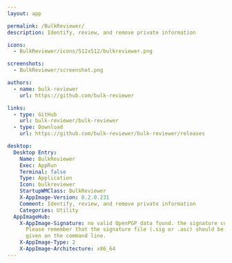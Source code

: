 ```yaml
---
layout: app

permalink: /BulkReviewer/
description: Identify, review, and remove private information

icons:
  - BulkReviewer/icons/512x512/bulkreviewer.png

screenshots:
  - BulkReviewer/screenshot.png

authors:
  - name: bulk-reviewer
    url: https://github.com/bulk-reviewer

links:
  - type: GitHub
    url: bulk-reviewer/bulk-reviewer
  - type: Download
    url: https://github.com/bulk-reviewer/bulk-reviewer/releases

desktop:
  Desktop Entry:
    Name: BulkReviewer
    Exec: AppRun
    Terminal: false
    Type: Application
    Icon: bulkreviewer
    StartupWMClass: BulkReviewer
    X-AppImage-Version: 0.2.0.231
    Comment: Identify, review, and remove private information
    Categories: Utility
  AppImageHub:
    X-AppImage-Signature: no valid OpenPGP data found. the signature could not be verified.
      Please remember that the signature file (.sig or .asc) should be the first file
      given on the command line.
    X-AppImage-Type: 2
    X-AppImage-Architecture: x86_64
---
```

